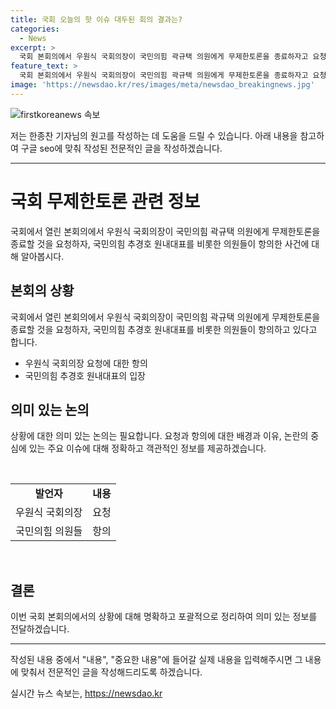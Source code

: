 ```yaml
---
title: 국회 오늘의 핫 이슈 대두된 회의 결과는?
categories:
  - News
excerpt: >
  국회 본회의에서 우원식 국회의장이 국민의힘 곽규택 의원에게 무제한토론을 종료하자고 요청하자, 국민의힘 추경호 원내대표를 비롯한 의원들이 항의하고 있다.
feature_text: >
  국회 본회의에서 우원식 국회의장이 국민의힘 곽규택 의원에게 무제한토론을 종료하자고 요청하자, 국민의힘 추경호 원내대표를 비롯한 의원들이 항의하고 있다.
image: 'https://newsdao.kr/res/images/meta/newsdao_breakingnews.jpg'
---
```


<p><img src="https://newsdao.kr/res/images/meta/newsdao_breakingnews.jpg" alt="firstkoreanews 속보" /></p>

<p>저는 한종찬 기자님의 원고를 작성하는 데 도움을 드릴 수 있습니다. 아래 내용을 참고하여 구글 seo에 맞춰 작성된 전문적인 글을 작성하겠습니다.</p>

<hr />

<h1>국회 무제한토론 관련 정보</h1>

<p>국회에서 열린 본회의에서 우원식 국회의장이 국민의힘 곽규택 의원에게 무제한토론을 종료할 것을 요청하자, 국민의힘 추경호 원내대표를 비롯한 의원들이 항의한 사건에 대해 알아봅시다.</p>

<h2 data-ke-size="size26">본회의 상황</h2>

<p>국회에서 열린 본회의에서 우원식 국회의장이 국민의힘 곽규택 의원에게 무제한토론을 종료할 것을 요청하자, 국민의힘 추경호 원내대표를 비롯한 의원들이 항의하고 있다고 합니다.</p>

<ul>
  <li>우원식 국회의장 요청에 대한 항의</li>
  <li>국민의힘 추경호 원내대표의 입장</li>
</ul>

<h2 data-ke-size="size26">의미 있는 논의</h2>

<p>상황에 대한 의미 있는 논의는 필요합니다. 요청과 항의에 대한 배경과 이유, 논란의 중심에 있는 주요 이슈에 대해 정확하고 객관적인 정보를 제공하겠습니다.</p>

<p data-ke-size="size16">&nbsp;</p>

<table>
  <tbody>
    <tr>
      <td style="text-align: center; height: 17px;"><b>발언자</b></td>
      <td style="text-align: center; height: 17px;"><b>내용</b></td>
    </tr>
    <tr>
      <td style="text-align: center; height: 17px;">우원식 국회의장</td>
      <td style="text-align: center; height: 17px;">요청</td>
    </tr>
    <tr>
      <td style="text-align: center; height: 17px;">국민의힘 의원들</td>
      <td style="text-align: center; height: 17px;">항의</td>
    </tr>
  </tbody>
</table>

<p data-ke-size="size16">&nbsp;</p>

<h2 data-ke-size="size26">결론</h2>

<p>이번 국회 본회의에서의 상황에 대해 명확하고 포괄적으로 정리하여 의미 있는 정보를 전달하겠습니다.</p>

<hr />

<p>작성된 내용 중에서 "내용", "중요한 내용"에 들어갈 실제 내용을 입력해주시면 그 내용에 맞춰서 전문적인 글을 작성해드리도록 하겠습니다.</p>
실시간 뉴스 속보는, <a href="https://newsdao.kr" rel="dofollow">https://newsdao.kr</a>


